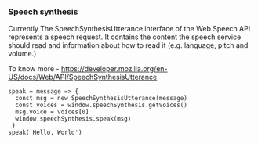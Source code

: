 ### Speech synthesis

Currently The SpeechSynthesisUtterance interface of the Web Speech API represents a speech request. 
It contains the content the speech service should read and information about how to read it (e.g. language, pitch and volume.)

To know more - https://developer.mozilla.org/en-US/docs/Web/API/SpeechSynthesisUtterance

```
speak = message => {
  const msg = new SpeechSynthesisUtterance(message)
  const voices = window.speechSynthesis.getVoices()
  msg.voice = voices[0]
  window.speechSynthesis.speak(msg)
 }
speak('Hello, World')
```
